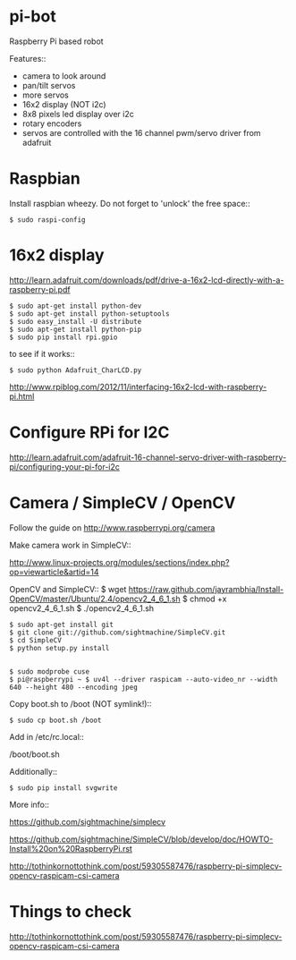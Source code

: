 pi-bot
======

Raspberry Pi based robot

Features::

- camera to look around
- pan/tilt servos
- more servos
- 16x2 display (NOT i2c)
- 8x8 pixels led display over i2c
- rotary encoders
- servos are controlled with the 16 channel pwm/servo driver from adafruit


Raspbian
========

Install raspbian wheezy. Do not forget to 'unlock' the free space::

    $ sudo raspi-config

16x2 display
============

http://learn.adafruit.com/downloads/pdf/drive-a-16x2-lcd-directly-with-a-raspberry-pi.pdf


    $ sudo apt-get install python-dev
    $ sudo apt-get install python-setuptools
    $ sudo easy_install -U distribute
    $ sudo apt-get install python-pip
    $ sudo pip install rpi.gpio

to see if it works::


    $ sudo python Adafruit_CharLCD.py


http://www.rpiblog.com/2012/11/interfacing-16x2-lcd-with-raspberry-pi.html


Configure RPi for I2C
=====================

http://learn.adafruit.com/adafruit-16-channel-servo-driver-with-raspberry-pi/configuring-your-pi-for-i2c



Camera / SimpleCV / OpenCV
==========================

Follow the guide on http://www.raspberrypi.org/camera


Make camera work in SimpleCV::

http://www.linux-projects.org/modules/sections/index.php?op=viewarticle&artid=14

OpenCV and SimpleCV::
    $ wget https://raw.github.com/jayrambhia/Install-OpenCV/master/Ubuntu/2.4/opencv2_4_6_1.sh
    $ chmod +x opencv2_4_6_1.sh
    $ ./opencv2_4_6_1.sh

    $ sudo apt-get install git
    $ git clone git://github.com/sightmachine/SimpleCV.git
    $ cd SimpleCV
    $ python setup.py install


    $ sudo modprobe cuse
    $ pi@raspberrypi ~ $ uv4l --driver raspicam --auto-video_nr --width 640 --height 480 --encoding jpeg

Copy boot.sh to /boot (NOT symlink!)::

    $ sudo cp boot.sh /boot

Add in /etc/rc.local::

/boot/boot.sh


Additionally::

    $ sudo pip install svgwrite


More info::


https://github.com/sightmachine/simplecv

https://github.com/sightmachine/SimpleCV/blob/develop/doc/HOWTO-Install%20on%20RaspberryPi.rst

http://tothinkornottothink.com/post/59305587476/raspberry-pi-simplecv-opencv-raspicam-csi-camera


Things to check
===============



http://tothinkornottothink.com/post/59305587476/raspberry-pi-simplecv-opencv-raspicam-csi-camera